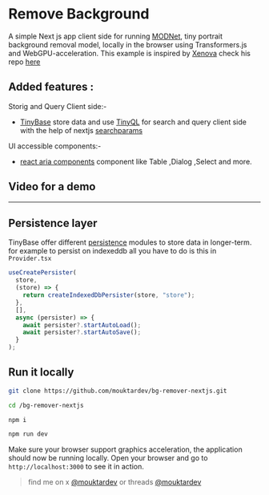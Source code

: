 # Remove Background

A simple Next js app client side for running [MODNet](https://huggingface.co/Xenova/modnet), tiny portrait background removal model, locally in the browser using Transformers.js and WebGPU-acceleration.
This example is inspired by [Xenova](https://x.com/xenovacom) check his repo [here](https://github.com/huggingface/transformers.js-examples/tree/main/remove-background-webgpu)

## Added features :

Storig and Query Client side:-

- [TinyBase](https://tinybase.org/) store data and use [TinyQL](https://tinybase.org/guides/using-queries/tinyql/) for search and query client side with the help of nextjs [searchparams](https://nextjs.org/docs/app/api-reference/functions/use-search-params)

UI accessible components:-

- [react aria components](https://react-spectrum.adobe.com/react-aria/index.html) component like Table ,Dialog ,Select and more.

## Video for a demo

---

## Persistence layer

TinyBase offer different [persistence](https://tinybase.org/guides/persistence/) modules to store data in longer-term.
for example to persist on indexeddb all you have to do is this in `Provider.tsx`

```ts
useCreatePersister(
  store,
  (store) => {
    return createIndexedDbPersister(store, "store");
  },
  [],
  async (persister) => {
    await persister?.startAutoLoad();
    await persister?.startAutoSave();
  }
);
```

## Run it locally

```sh
git clone https://github.com/mouktardev/bg-remover-nextjs.git

```

```sh
cd /bg-remover-nextjs
```

```sh
npm i
```

```sh
npm run dev
```

Make sure your browser support graphics acceleration, the application should now be running locally. Open your browser and go to `http://localhost:3000` to see it in action.

> find me on x [@mouktardev](https://x.com/mouktardev) or threads [@mouktardev](https://www.threads.net/@mouktardev)
